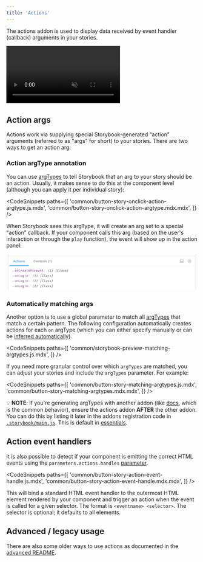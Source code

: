 ```yaml
---
title: 'Actions'
---
```


The actions addon is used to display data received by event handler (callback) arguments in your stories.

<video autoPlay muted playsInline loop>
  <source
    src="addon-actions-optimized.mp4"
    type="video/mp4"
  />
</video>

## Action args

Actions work via supplying special Storybook-generated “action” arguments (referred to as "args" for short) to your stories. There are two ways to get an action arg:

### Action argType annotation

You can use [argTypes](../api/argtypes.md) to tell Storybook that an arg to your story should be an action. Usually, it makes sense to do this at the component level (although you can apply it per individual story):

<!-- prettier-ignore-start -->

<CodeSnippets
  paths={[
    'common/button-story-onclick-action-argtype.js.mdx',
    'common/button-story-onclick-action-argtype.mdx.mdx',
  ]}
/>

<!-- prettier-ignore-end -->

When Storybook sees this argType, it will create an arg set to a special “action” callback. If your component calls this arg (based on the user's interaction or through the `play` function), the event will show up in the action panel:

![Essential Actions addon usage](./addon-actions-screenshot.png)

### Automatically matching args

Another option is to use a global parameter to match all [argTypes](../api/argtypes.md) that match a certain pattern. The following configuration automatically creates actions for each `on` argType (which you can either specify manually or can be [inferred automatically](../api/argtypes.md#automatic-argtype-inference)).

<!-- prettier-ignore-start -->

<CodeSnippets
  paths={[
    'common/storybook-preview-matching-argtypes.js.mdx',
  ]}
/>

<!-- prettier-ignore-end -->

If you need more granular control over which `argTypes` are matched, you can adjust your stories and include the `argTypes` parameter. For example:

<!-- prettier-ignore-start -->

<CodeSnippets
  paths={[
    'common/button-story-matching-argtypes.js.mdx',
    'common/button-story-matching-argtypes.mdx.mdx',
  ]}
/>

<!-- prettier-ignore-end -->

<div class="aside">

💡 <strong>NOTE</strong>: If you're generating argTypes with another addon (like [docs](../writing-docs/introduction.md), which is the common behavior), ensure the actions addon <strong>AFTER</strong> the other addon. You can do this by listing it later in the addons registration code in [`.storybook/main.js`](../configure/overview.md#configure-story-rendering). This is default in [essentials](./introduction.md).

</div>

## Action event handlers

It is also possible to detect if your component is emitting the correct HTML events using the `parameters.actions.handles` [parameter](../writing-stories/parameters.md).

<!-- prettier-ignore-start -->

<CodeSnippets
  paths={[
    'common/button-story-action-event-handle.js.mdx',
    'common/button-story-action-event-handle.mdx.mdx',
  ]}
/>

<!-- prettier-ignore-end -->

This will bind a standard HTML event handler to the outermost HTML element rendered by your component and trigger an action when the event is called for a given selector. The format is `<eventname> <selector>`. The selector is optional; it defaults to all elements.

## Advanced / legacy usage

There are also some older ways to use actions as documented in the [advanced README](../../addons/actions/ADVANCED.md).
